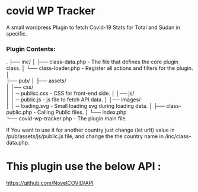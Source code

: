# covid WP Tracker
A small wordpress Plugin to fetch Covid-19 Stats for Total and Sudan in specific.


### Plugin Contents:
.
├── inc/
│   ├── class-data.php                     - The file that defines the core plugin class.
│   └── class-loader.php                   - Register all actions and filters for the plugin.
│   
├── pub/
│   ├── assets/                            
│   │── css/                            
│   │    ─ publisc.css                     - CSS for front-end side.
│   │── js/                             
│   │     ─ public.js                      - js file to fetch API data.
│   │── images/                         
│   │     ─ loading.svg                    - Small loading svg during loading data.
│   ├── class-public.php                   - Calling Public files.
│   └── index.php                          
└── covid-wp-tracker.php                   - The plugin main file.

If You want to use it for another country just change (let urlt) value in /pub/assets/js/public.js file, and change the the country name in /inc/class-data.php.

# This plugin use the below API :
 https://github.com/NovelCOVID/API
